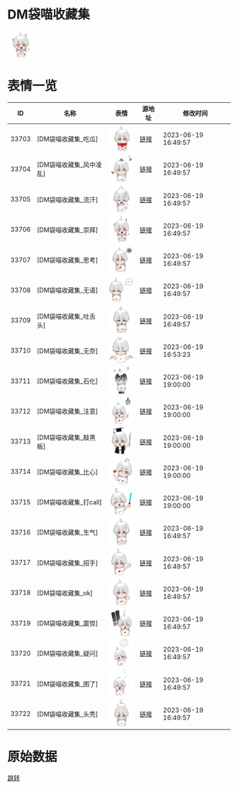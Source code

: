# DM袋喵收藏集

<img src="./cover.png" height="60" alt="cover" />

# 表情一览

|ID|名称|表情|源地址|修改时间|
|----|----|----|----|----|
|33703|[DM袋喵收藏集_吃瓜]|<img src="./pic/033703_%5BDM袋喵收藏集_吃瓜%5D.png" height="60" alt="吃瓜"/>|[链接](https://i0.hdslb.com/bfs/garb/item/7c0f496e399e726ae22722accf35f0051acfceec.png)|2023-06-19 16:49:57|
|33704|[DM袋喵收藏集_风中凌乱]|<img src="./pic/033704_%5BDM袋喵收藏集_风中凌乱%5D.png" height="60" alt="风中凌乱"/>|[链接](https://i0.hdslb.com/bfs/garb/item/0ccc3d2d2d26754dd14c589cfcca190514418772.png)|2023-06-19 16:49:57|
|33705|[DM袋喵收藏集_流汗]|<img src="./pic/033705_%5BDM袋喵收藏集_流汗%5D.png" height="60" alt="流汗"/>|[链接](https://i0.hdslb.com/bfs/garb/item/e96e838ac684bd27f77366a15ecc5e3ed7b23c33.png)|2023-06-19 16:49:57|
|33706|[DM袋喵收藏集_崇拜]|<img src="./pic/033706_%5BDM袋喵收藏集_崇拜%5D.png" height="60" alt="崇拜"/>|[链接](https://i0.hdslb.com/bfs/garb/item/05407ea61c9b617b36eb1b5026e7748e3108486c.png)|2023-06-19 16:49:57|
|33707|[DM袋喵收藏集_思考]|<img src="./pic/033707_%5BDM袋喵收藏集_思考%5D.png" height="60" alt="思考"/>|[链接](https://i0.hdslb.com/bfs/garb/item/77a8e75815f8694e0e54e7d5d7867d3a0f488508.png)|2023-06-19 16:49:57|
|33708|[DM袋喵收藏集_无语]|<img src="./pic/033708_%5BDM袋喵收藏集_无语%5D.png" height="60" alt="无语"/>|[链接](https://i0.hdslb.com/bfs/garb/item/1df78de3a3094bdbcb1c2fd16f458b240f38a385.png)|2023-06-19 16:49:57|
|33709|[DM袋喵收藏集_吐舌头]|<img src="./pic/033709_%5BDM袋喵收藏集_吐舌头%5D.png" height="60" alt="吐舌头"/>|[链接](https://i0.hdslb.com/bfs/garb/item/531862a2b5cff955dc071d1bcfa6192a0e8ef529.png)|2023-06-19 16:49:57|
|33710|[DM袋喵收藏集_无奈]|<img src="./pic/033710_%5BDM袋喵收藏集_无奈%5D.png" height="60" alt="无奈"/>|[链接](https://i0.hdslb.com/bfs/emote/03527f41f62b9c7fac68c6b821e30423bbf8e017.png)|2023-06-19 16:53:23|
|33711|[DM袋喵收藏集_石化]|<img src="./pic/033711_%5BDM袋喵收藏集_石化%5D.png" height="60" alt="石化"/>|[链接](https://i0.hdslb.com/bfs/garb/item/ac36ccd85618f3bd68a1c0135e7edbde5de68f66.png)|2023-06-19 19:00:00|
|33712|[DM袋喵收藏集_注意]|<img src="./pic/033712_%5BDM袋喵收藏集_注意%5D.png" height="60" alt="注意"/>|[链接](https://i0.hdslb.com/bfs/garb/item/3f17cd04f82b2db25cfab0f4f88cdf01a0350251.png)|2023-06-19 19:00:00|
|33713|[DM袋喵收藏集_敲黑板]|<img src="./pic/033713_%5BDM袋喵收藏集_敲黑板%5D.png" height="60" alt="敲黑板"/>|[链接](https://i0.hdslb.com/bfs/garb/item/aa3329b867d294b42d0fb716ba8f3b4ba44f1c11.png)|2023-06-19 19:00:00|
|33714|[DM袋喵收藏集_比心]|<img src="./pic/033714_%5BDM袋喵收藏集_比心%5D.png" height="60" alt="比心"/>|[链接](https://i0.hdslb.com/bfs/garb/item/946d101ca9e0c607d381a9bb322075f20522509a.png)|2023-06-19 19:00:00|
|33715|[DM袋喵收藏集_打call]|<img src="./pic/033715_%5BDM袋喵收藏集_打call%5D.png" height="60" alt="打call"/>|[链接](https://i0.hdslb.com/bfs/garb/item/b3cd1ac175eacd3b1e5a385e0bb852e5a437b1b4.png)|2023-06-19 19:00:00|
|33716|[DM袋喵收藏集_生气]|<img src="./pic/033716_%5BDM袋喵收藏集_生气%5D.png" height="60" alt="生气"/>|[链接](https://i0.hdslb.com/bfs/garb/item/566d10a59fe38210d5428c5c6451928071405eb8.png)|2023-06-19 16:49:57|
|33717|[DM袋喵收藏集_招手]|<img src="./pic/033717_%5BDM袋喵收藏集_招手%5D.png" height="60" alt="招手"/>|[链接](https://i0.hdslb.com/bfs/garb/item/39889e671ef06391674bb36f61836b015be5b1f9.png)|2023-06-19 16:49:57|
|33718|[DM袋喵收藏集_ok]|<img src="./pic/033718_%5BDM袋喵收藏集_ok%5D.png" height="60" alt="ok"/>|[链接](https://i0.hdslb.com/bfs/garb/item/a5c628116e89723d082d34242d7c5c8f515ae5fe.png)|2023-06-19 16:49:57|
|33719|[DM袋喵收藏集_震惊]|<img src="./pic/033719_%5BDM袋喵收藏集_震惊%5D.png" height="60" alt="震惊"/>|[链接](https://i0.hdslb.com/bfs/garb/item/9097be94cdfcd1cc322a60d7da7a56205d51bbc3.png)|2023-06-19 16:49:57|
|33720|[DM袋喵收藏集_疑问]|<img src="./pic/033720_%5BDM袋喵收藏集_疑问%5D.png" height="60" alt="疑问"/>|[链接](https://i0.hdslb.com/bfs/garb/item/05cabeeb043ff1cade0af0ad06eb0daec7a8411a.png)|2023-06-19 16:49:57|
|33721|[DM袋喵收藏集_困了]|<img src="./pic/033721_%5BDM袋喵收藏集_困了%5D.png" height="60" alt="困了"/>|[链接](https://i0.hdslb.com/bfs/garb/item/e970baa4b59b2cc259a8123e6de4f4234ec96cc5.png)|2023-06-19 16:49:57|
|33722|[DM袋喵收藏集_头秃]|<img src="./pic/033722_%5BDM袋喵收藏集_头秃%5D.png" height="60" alt="头秃"/>|[链接](https://i0.hdslb.com/bfs/garb/item/e37f33e719051875da0600ec9d8019e81a632bbd.png)|2023-06-19 16:49:57|

# 原始数据

[跳转](./raw.json)

